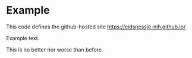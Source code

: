 # Example

This code defines the github-hosted site
https://eidsnessje-nih.github.io/

Example text.

This is no better nor worse than before.
